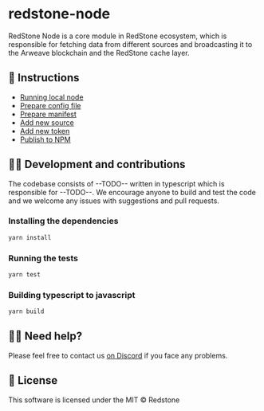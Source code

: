 # redstone-node

RedStone Node is a core module in RedStone ecosystem, which is responsible for fetching data from different sources and broadcasting it to the Arweave blockchain and the RedStone cache layer.

## 📖 Instructions
- [Running local node](docs/RUN_LOCAL_NODE.md)
- [Prepare config file](docs/PREPARE_CONFIG_FILE.md)
- [Prepare manifest](docs/PREPARE_MANIFEST.md)
- [Add new source](docs/ADD_NEW_SOURCE.md)
- [Add new token](docs/ADD_NEW_TOKEN.md)
- [Publish to NPM](docs/PUBLISH_TO_NPM.md)

## 👨‍💻 Development and contributions
The codebase consists of --TODO-- written in typescript which is responsible for --TODO--. We encourage anyone to build and test the code and we welcome any issues with suggestions and pull requests.

### Installing the dependencies
```bash
yarn install
```

### Running the tests
```bash
yarn test
```

### Building typescript to javascript
```bash
yarn build
```

## 🙋‍♂️ Need help?
Please feel free to contact us [on Discord](https://redstone.finance/discord) if you face any problems.

## 📜 License
This software is licensed under the MIT © Redstone
